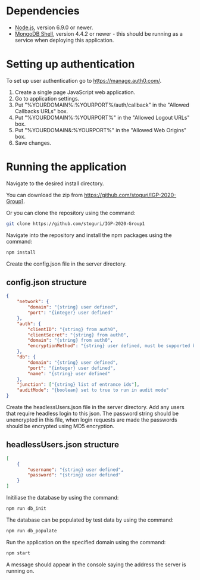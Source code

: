 # Dependencies

* [Node.js](https://nodejs.org/en/download/ "Node.js download"), version 6.9.0 or newer.
* [MongoDB Shell](https://www.mongodb.com/try/download/shell "MongoDB Shell download"), version 4.4.2 or newer - this should be running as a service when deploying this application.

# Setting up authentication
To set up user authentication go to <https://manage.auth0.com/>.

1. Create a single page JavaScript web application.
2. Go to application settings.
3. Put "%YOURDOMAIN%:%YOURPORT%/auth/callback" in the "Allowed Callbacks URLs" box.
4. Put "%YOURDOMAIN%:%YOURPORT%" in the "Allowed Logout URLs" box.
5. Put "%YOURDOMAIN&:%YOURPORT%" in the "Allowed Web Origins" box.
6. Save changes.

# Running the application

Navigate to the desired install directory.

You can download the zip from <https://github.com/stoguri/IGP-2020-Group1>.

Or you can clone the repository using the command: 
```bash
git clone https://github.com/stoguri/IGP-2020-Group1
```

Navigate into the repository and install the npm packages using the command:
```bash
npm install
```

Create the config.json file in the server directory.

## config.json structure
```json
{
    "network": {
        "domain": "{string} user defined",
        "port": "{integer} user defined"
    },
    "auth": {
        "clientID": "{string} from auth0",
        "clientSecret": "{string} from auth0",
        "domain": "{string} from auth0",
        "encryptionMethod": "{string} user defined, must be supported by the version of OpenSSL on the platform. Eg. 'sha1', 'md5'." 
    },
    "db": {
        "domain": "{string} user defined",
        "port": "{integer} user defined",
        "name": "{string} user defined"
    },
    "junction": ["{string} list of entrance ids"],
    "auditMode": "{boolean} set to true to run in audit mode"
}
```

Create the headlessUsers.json file in the server directory. Add any users that require headless login to this json. The password string should be unencrypted in this file, when login requests are made the passwords should be encrypted using MD5 encryption.

## headlessUsers.json structure
```json
[
    {
        "username": "{string} user defined",
        "password": "{string} user defined"
    }
]
```

Initiliase the database by using the command:
```bash
npm run db_init
```

The database can be populated by test data by using the command:
```bash
npm run db_populate
```

Run the application on the specified domain using the command: 
```bash
npm start
```

A message should appear in the console saying the address the server is running on.